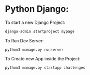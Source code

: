 # Python Django:

To start a new Django Project:

```python
django-admin startproject mypage
```

To Run Dev Server:

```python-repl
python3 manage.py runserver
```

To Create new App inside the Project:

```
python3 manage.py startapp challenges
```
